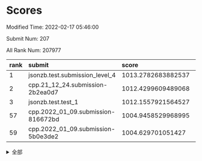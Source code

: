 # Scores

Modified Time: 2022-02-17 05:46:00

Submit Num: 207

All Rank Num: 207977

| rank |               submit               |       score        |       sigma        | pk_num |
| :--- | :--------------------------------- | :----------------- | :----------------- | :----- |
| 1    | jsonzb.test.submission_level_4     | 1013.2782683882537 | 0.8340370177765567 | 4017   |
| 2    | cpp.21_12_24.submission-2b2ea0d7   | 1012.4299609489068 | 0.7896751642041998 | 4022   |
| 3    | jsonzb.test.test_1                 | 1012.1557921564527 | 0.8230923823148854 | 4018   |
| 57   | cpp.2022_01_09.submission-816672bd | 1004.9458529968995 | 0.7210170950596344 | 4018   |
| 59   | cpp.2022_01_09.submission-5b0e3de2 | 1004.629701051427  | 0.7312593172191724 | 4015   |


<details>
<summary>全部</summary>

| rank |                 submit                 |       score        |       sigma        | pk_num |
| :--- | :------------------------------------- | :----------------- | :----------------- | :----- |
| 1    | jsonzb.test.submission_level_4         | 1013.2782683882537 | 0.8340370177765567 | 4017   |
| 2    | cpp.21_12_24.submission-2b2ea0d7       | 1012.4299609489068 | 0.7896751642041998 | 4022   |
| 3    | jsonzb.test.test_1                     | 1012.1557921564527 | 0.8230923823148854 | 4018   |
| 4    | gobigger.level_3.submission_level_3_49 | 1011.5984765046563 | 0.7724741796857287 | 4020   |
| 5    | gobigger.level_3.submission_level_3_15 | 1011.4939297593655 | 0.7778731707262635 | 4019   |
| 6    | gobigger.level_3.submission_level_3_19 | 1011.3483161936537 | 0.7474268532087335 | 4020   |
| 7    | gobigger.level_3.submission_level_3_14 | 1010.9387663674677 | 0.7816105590701241 | 4023   |
| 8    | gobigger.level_3.submission_level_3_35 | 1010.9350343482618 | 0.7791271509417284 | 4018   |
| 9    | gobigger.level_3.submission_level_3_45 | 1010.8815484972217 | 0.754990293528719  | 4017   |
| 10   | gobigger.level_3.submission_level_3_38 | 1010.7820401494532 | 0.7583936133659559 | 4021   |
| 11   | gobigger.level_3.submission_level_3_28 | 1010.758860838596  | 0.782631474220662  | 4022   |
| 12   | gobigger.level_3.submission_level_3_32 | 1010.5786866006395 | 0.7505809332002977 | 4016   |
| 13   | gobigger.level_3.submission_level_3_46 | 1010.5785105305541 | 0.7718687935336426 | 4019   |
| 14   | gobigger.level_3.submission_level_3_36 | 1010.5348095815599 | 0.7717193531212854 | 4013   |
| 15   | gobigger.level_3.submission_level_3_42 | 1010.487339022914  | 0.7671823121927561 | 4021   |
| 16   | gobigger.level_3.submission_level_3_16 | 1010.3996676616515 | 0.74472954466325   | 4020   |
| 17   | gobigger.level_3.submission_level_3_44 | 1010.2614353519879 | 0.782546684024636  | 4019   |
| 18   | gobigger.level_3.submission_level_3_23 | 1010.2580374938042 | 0.758820725433996  | 4020   |
| 19   | gobigger.level_3.submission_level_3_26 | 1010.111938108601  | 0.7639505074660822 | 4021   |
| 20   | gobigger.level_3.submission_level_3_34 | 1010.0692403628777 | 0.7531986297196728 | 4017   |
| 21   | gobigger.level_3.submission_level_3_20 | 1010.0659684101292 | 0.7450452275099684 | 4019   |
| 22   | gobigger.level_3.submission_level_3_10 | 1010.0405893417802 | 0.7470463915207616 | 4023   |
| 23   | gobigger.level_3.submission_level_3_43 | 1010.0008157008006 | 0.7346076998470906 | 4021   |
| 24   | gobigger.level_3.submission_level_3_9  | 1009.9807273113847 | 0.7572911813727438 | 4017   |
| 25   | gobigger.level_3.submission_level_3_39 | 1009.9557300350695 | 0.7597304767318391 | 4018   |
| 26   | gobigger.level_3.submission_level_3_29 | 1009.8995911819752 | 0.7472972916662429 | 4020   |
| 27   | gobigger.level_3.submission_level_3_18 | 1009.8282694792061 | 0.7767822101974098 | 4020   |
| 28   | gobigger.level_3.submission_level_3_4  | 1009.7958330046914 | 0.774286847701842  | 4021   |
| 29   | gobigger.level_3.submission_level_3_48 | 1009.779566942547  | 0.771893168877036  | 4018   |
| 30   | gobigger.level_3.submission_level_3_31 | 1009.7723973847748 | 0.754526420635625  | 4020   |
| 31   | gobigger.level_3.submission_level_3_1  | 1009.7393264380408 | 0.7578639126788741 | 4017   |
| 32   | gobigger.level_3.submission_level_3_41 | 1009.7249517826898 | 0.7579001260301226 | 4018   |
| 33   | gobigger.level_3.submission_level_3_37 | 1009.6568076155827 | 0.7448349170440556 | 4015   |
| 34   | gobigger.level_3.submission_level_3_8  | 1009.6459813638104 | 0.7503110798059994 | 4019   |
| 35   | gobigger.level_3.submission_level_3_0  | 1009.6218906254743 | 0.7430964068857246 | 4021   |
| 36   | gobigger.level_3.submission_level_3_47 | 1009.6181387590111 | 0.73823573701197   | 4017   |
| 37   | gobigger.level_3.submission_level_3_5  | 1009.5615653332261 | 0.7670139861507562 | 4025   |
| 38   | gobigger.level_3.submission_level_3_17 | 1009.5160072949823 | 0.7740084238335858 | 4021   |
| 39   | gobigger.level_3.submission_level_3_21 | 1009.403837289359  | 0.7503239670186356 | 4021   |
| 40   | gobigger.level_3.submission_level_3_13 | 1009.3563650039825 | 0.7472428674777438 | 4018   |
| 41   | gobigger.level_3.submission_level_3_30 | 1009.2931306058771 | 0.7596799639898428 | 4023   |
| 42   | gobigger.level_3.submission_level_3_2  | 1009.1916094712167 | 0.7463588802426645 | 4019   |
| 43   | gobigger.level_3.submission_level_3_24 | 1009.1560798260901 | 0.7428400172517922 | 4018   |
| 44   | gobigger.level_3.submission_level_3_33 | 1009.1130709503639 | 0.7647050886998191 | 4016   |
| 45   | gobigger.level_3.submission_level_3_40 | 1009.0726433474194 | 0.7514038849295975 | 4024   |
| 46   | gobigger.level_3.submission_level_3_6  | 1008.9956808438609 | 0.7325365477905528 | 4019   |
| 47   | gobigger.level_3.submission_level_3_11 | 1008.7831597143281 | 0.7353720251424676 | 4023   |
| 48   | gobigger.level_3.submission_level_3_27 | 1008.7580974356543 | 0.7548267973783988 | 4017   |
| 49   | gobigger.level_3.submission_level_3_3  | 1008.7243901994713 | 0.7545942851537899 | 4011   |
| 50   | gobigger.level_3.submission_level_3_12 | 1008.5501946872677 | 0.7299097640596545 | 4018   |
| 51   | gobigger.level_3.submission_level_3_7  | 1008.4332256102709 | 0.7544142451869222 | 4020   |
| 52   | gobigger.level_3.submission_level_3_22 | 1008.3989121414877 | 0.725561404957371  | 4022   |
| 53   | gobigger.level_3.submission_level_3_25 | 1008.1881767571441 | 0.7390453036877054 | 4018   |
| 54   | gobigger.level_1.submission_level_1_20 | 1005.3010382002899 | 0.7227636366804553 | 4021   |
| 55   | gobigger.level_1.submission_level_1_4  | 1005.0394410550156 | 0.705355322003136  | 4023   |
| 56   | gobigger.level_1.submission_level_1_12 | 1005.0323229532787 | 0.7399188865015286 | 4019   |
| 57   | cpp.2022_01_09.submission-816672bd     | 1004.9458529968995 | 0.7210170950596344 | 4018   |
| 58   | gobigger.level_1.submission_level_1_35 | 1004.7615126990056 | 0.7185737234732186 | 4014   |
| 59   | cpp.2022_01_09.submission-5b0e3de2     | 1004.629701051427  | 0.7312593172191724 | 4015   |
| 60   | gobigger.level_1.submission_level_1_32 | 1004.4899804361919 | 0.7232528980869485 | 4020   |
| 61   | gobigger.level_1.submission_level_1_15 | 1004.4416579916419 | 0.7201854794226782 | 4017   |
| 62   | gobigger.level_1.submission_level_1_49 | 1004.3198827240872 | 0.7240173410667642 | 4016   |
| 63   | gobigger.level_1.submission_level_1_44 | 1004.2886182044937 | 0.7261225272632266 | 4016   |
| 64   | gobigger.level_1.submission_level_1_24 | 1004.0496783616734 | 0.7077152719753464 | 4019   |
| 65   | gobigger.level_1.submission_level_1_42 | 1003.9807744634129 | 0.7057830628460147 | 4018   |
| 66   | gobigger.level_1.submission_level_1_5  | 1003.977739638575  | 0.7164104517535896 | 4014   |
| 67   | gobigger.level_1.submission_level_1_1  | 1003.9181393217956 | 0.7213721382918853 | 4012   |
| 68   | gobigger.level_1.submission_level_1_9  | 1003.9108739421324 | 0.7345583374332886 | 4013   |
| 69   | gobigger.level_1.submission_level_1_31 | 1003.8809739743602 | 0.7081221934272173 | 4023   |
| 70   | gobigger.level_1.submission_level_1_37 | 1003.8240472523806 | 0.7296599531757717 | 4023   |
| 71   | gobigger.level_1.submission_level_1_39 | 1003.8115083925908 | 0.7150827099647072 | 4016   |
| 72   | gobigger.level_1.submission_level_1_27 | 1003.768939843987  | 0.7151539003981922 | 4018   |
| 73   | gobigger.level_1.submission_level_1_16 | 1003.7415615057838 | 0.716941075812572  | 4020   |
| 74   | gobigger.level_1.submission_level_1_17 | 1003.6267413040404 | 0.7190780750012272 | 4023   |
| 75   | gobigger.level_1.submission_level_1_23 | 1003.6078701587005 | 0.7173287666296086 | 4018   |
| 76   | gobigger.level_1.submission_level_1_13 | 1003.5976709643104 | 0.7202126735189759 | 4018   |
| 77   | gobigger.level_1.submission_level_1_14 | 1003.5569765870188 | 0.718804764959954  | 4014   |
| 78   | gobigger.level_1.submission_level_1_38 | 1003.4716118465299 | 0.7167235672860007 | 4013   |
| 79   | gobigger.level_1.submission_level_1_7  | 1003.467532679176  | 0.7104104172686895 | 4025   |
| 80   | gobigger.level_1.submission_level_1_40 | 1003.4505688429336 | 0.7064601607368082 | 4020   |
| 81   | gobigger.level_1.submission_level_1_29 | 1003.4467429831147 | 0.7229212358126373 | 4018   |
| 82   | gobigger.level_1.submission_level_1_45 | 1003.3642745759065 | 0.7123508001297882 | 4013   |
| 83   | gobigger.level_1.submission_level_1_11 | 1003.3527602638585 | 0.7208284802014067 | 4020   |
| 84   | gobigger.level_1.submission_level_1_8  | 1003.3143099358078 | 0.7125995808352739 | 4017   |
| 85   | gobigger.level_1.submission_level_1_46 | 1003.3118880963528 | 0.7201036382527072 | 4021   |
| 86   | gobigger.level_1.submission_level_1_47 | 1003.1604859149787 | 0.7130673246688656 | 4018   |
| 87   | gobigger.level_1.submission_level_1_33 | 1003.106193354607  | 0.7112723790451292 | 4019   |
| 88   | gobigger.level_1.submission_level_1_25 | 1003.045514813019  | 0.7169604077868166 | 4019   |
| 89   | gobigger.level_1.submission_level_1_10 | 1003.004302578922  | 0.7157429592189463 | 4017   |
| 90   | gobigger.level_1.submission_level_1_0  | 1002.974916548102  | 0.7070450388050766 | 4018   |
| 91   | gobigger.level_1.submission_level_1_18 | 1002.8747912593691 | 0.7180672959555437 | 4014   |
| 92   | gobigger.level_1.submission_level_1_26 | 1002.8730920136925 | 0.7203239214496434 | 4019   |
| 93   | gobigger.level_1.submission_level_1_6  | 1002.8713955636204 | 0.717100688079755  | 4023   |
| 94   | gobigger.level_1.submission_level_1_28 | 1002.844053755761  | 0.7183659674749976 | 4019   |
| 95   | gobigger.level_1.submission_level_1_30 | 1002.7624221157464 | 0.7218503628724824 | 4024   |
| 96   | gobigger.level_1.submission_level_1_3  | 1002.7311830665946 | 0.7164421229178667 | 4015   |
| 97   | gobigger.level_1.submission_level_1_19 | 1002.7255159693407 | 0.7237296292585862 | 4015   |
| 98   | gobigger.level_1.submission_level_1_34 | 1002.539576923943  | 0.7156826964510153 | 4021   |
| 99   | gobigger.level_1.submission_level_1_21 | 1002.4900362224262 | 0.7237335301711905 | 4020   |
| 100  | gobigger.level_1.submission_level_1_48 | 1002.3741225088562 | 0.7222213427383987 | 4017   |
| 101  | gobigger.level_1.submission_level_1_41 | 1001.9442655471008 | 0.7054323879426642 | 4015   |
| 102  | gobigger.level_1.submission_level_1_22 | 1001.926841949605  | 0.7021751892766762 | 4016   |
| 103  | gobigger.level_1.submission_level_1_43 | 1001.8630138014388 | 0.6989156735062516 | 4018   |
| 104  | gobigger.level_1.submission_level_1_2  | 1001.5781023769338 | 0.708175047473066  | 4021   |
| 105  | gobigger.level_1.submission_level_1_36 | 1001.4264462870935 | 0.7079242968349208 | 4025   |
| 106  | gobigger.random.submission_random_22   | 997.4666168533407  | 0.7113848649422764 | 4017   |
| 107  | gobigger.random.submission_random_27   | 996.9835956288305  | 0.7129475727116948 | 4017   |
| 108  | gobigger.random.submission_random_46   | 996.9626729735973  | 0.7046658105954812 | 4025   |
| 109  | gobigger.random.submission_random_31   | 996.9491071761656  | 0.7113479067624864 | 4018   |
| 110  | gobigger.random.submission_random_28   | 996.8513561899324  | 0.7052726173755304 | 4021   |
| 111  | gobigger.random.submission_random_32   | 996.8420045539168  | 0.7058856100899574 | 4023   |
| 112  | gobigger.random.submission_random_44   | 996.6220913056436  | 0.7080455683366663 | 4019   |
| 113  | gobigger.random.submission_random_38   | 996.5368237520522  | 0.6995472368849802 | 4020   |
| 114  | gobigger.random.submission_random_37   | 996.5202543559722  | 0.7081535413159193 | 4019   |
| 115  | gobigger.random.submission_random_17   | 996.5115056639787  | 0.7102945020222976 | 4020   |
| 116  | gobigger.random.submission_random_0    | 996.4838324845085  | 0.6989637975402201 | 4021   |
| 117  | gobigger.random.submission_random_2    | 996.4470232423743  | 0.7108019569158859 | 4022   |
| 118  | gobigger.random.submission_random_19   | 996.4454785746335  | 0.7182338241063712 | 4024   |
| 119  | gobigger.random.submission_random_42   | 996.4228415991629  | 0.7070608632808    | 4014   |
| 120  | gobigger.random.submission_random_48   | 996.3098727345305  | 0.7148627569513406 | 4016   |
| 121  | gobigger.random.submission_random_29   | 996.1708995193912  | 0.7183016378903412 | 4021   |
| 122  | gobigger.random.submission_random_33   | 996.140610725013   | 0.7159917092055458 | 4011   |
| 123  | gobigger.random.submission_random_5    | 996.1389018987     | 0.7063678327163664 | 4018   |
| 124  | gobigger.random.submission_random_16   | 996.1233263688836  | 0.7029058311268049 | 4016   |
| 125  | gobigger.random.submission_random_47   | 996.0252131595183  | 0.7151248694822973 | 4014   |
| 126  | gobigger.random.submission_random_18   | 995.9925133498442  | 0.7147953844422269 | 4020   |
| 127  | gobigger.random.submission_random_25   | 995.9720132428856  | 0.7265702404538374 | 4019   |
| 128  | gobigger.random.submission_random_10   | 995.9706847303464  | 0.7038970448152244 | 4021   |
| 129  | gobigger.random.submission_random_11   | 995.936125605085   | 0.7085902529624831 | 4019   |
| 130  | gobigger.random.submission_random_35   | 995.9072604607343  | 0.703725398309464  | 4021   |
| 131  | gobigger.random.submission_random_3    | 995.8510113573227  | 0.7148328286704632 | 4018   |
| 132  | gobigger.random.submission_random_40   | 995.8433514664924  | 0.7078842902667066 | 4019   |
| 133  | gobigger.random.submission_random_4    | 995.7830011194311  | 0.715589282787215  | 4022   |
| 134  | gobigger.random.submission_random_34   | 995.7693167708247  | 0.714999385512085  | 4014   |
| 135  | gobigger.random.submission_random_26   | 995.7568178133624  | 0.7060669575512589 | 4013   |
| 136  | gobigger.random.submission_random_43   | 995.7188588520182  | 0.7197994584034364 | 4020   |
| 137  | gobigger.random.submission_random_39   | 995.7105812795663  | 0.7071379956199435 | 4020   |
| 138  | gobigger.random.submission_random_49   | 995.7049126287415  | 0.7215441914290908 | 4017   |
| 139  | gobigger.random.submission_random_13   | 995.6772376358967  | 0.7187376661417655 | 4019   |
| 140  | gobigger.random.submission_random_24   | 995.671385505654   | 0.7055874490059403 | 4026   |
| 141  | gobigger.random.submission_random_45   | 995.6411729472878  | 0.7083260459815126 | 4018   |
| 142  | gobigger.random.submission_random_14   | 995.5729554976972  | 0.7221673204369699 | 4024   |
| 143  | gobigger.random.submission_random_12   | 995.5535381547702  | 0.7054973405305286 | 4018   |
| 144  | gobigger.random.submission_random_1    | 995.5107735977299  | 0.70165487727949   | 4022   |
| 145  | gobigger.random.submission_random_15   | 995.4713905307377  | 0.7082229791585534 | 4024   |
| 146  | gobigger.random.submission_random_6    | 995.4561903574237  | 0.7241157959697937 | 4022   |
| 147  | gobigger.random.submission_random_20   | 995.408518330676   | 0.7034204726735214 | 4019   |
| 148  | gobigger.random.submission_random_41   | 995.2500458532415  | 0.7083250660583983 | 4020   |
| 149  | gobigger.random.submission_random_21   | 995.1808245783365  | 0.7256221407420834 | 4022   |
| 150  | gobigger.random.submission_random_36   | 995.1639485980792  | 0.7072887690605432 | 4019   |
| 151  | gobigger.random.submission_random_9    | 995.1498252424269  | 0.7048971031886729 | 4023   |
| 152  | gobigger.random.submission_random_8    | 995.050916806247   | 0.710093297766796  | 4015   |
| 153  | gobigger.random.submission_random_7    | 994.912981399319   | 0.7150747187815434 | 4018   |
| 154  | gobigger.random.submission_random_23   | 994.8393548202595  | 0.7113218068275359 | 4016   |
| 155  | gobigger.level_2.submission_level_2_4  | 994.2577229378109  | 0.7340382835664677 | 4015   |
| 156  | gobigger.random.submission_random_30   | 994.1359550909093  | 0.7107375974494906 | 4019   |
| 157  | gobigger.level_2.submission_level_2_36 | 994.1058710733736  | 0.7241854328609599 | 4014   |
| 158  | gobigger.level_2.submission_level_2_18 | 994.0235074303532  | 0.7474520267221969 | 4017   |
| 159  | gobigger.level_2.submission_level_2_47 | 994.0201406932509  | 0.726841205255552  | 4017   |
| 160  | gobigger.level_2.submission_level_2_10 | 993.7198500525174  | 0.760008262314299  | 4022   |
| 161  | gobigger.level_2.submission_level_2_22 | 993.6392963009544  | 0.7336568599546799 | 4020   |
| 162  | gobigger.level_2.submission_level_2_8  | 993.2748649583618  | 0.739293119230998  | 4016   |
| 163  | gobigger.level_2.submission_level_2_44 | 993.2666034902286  | 0.7273646590826938 | 4019   |
| 164  | gobigger.level_2.submission_level_2_21 | 993.1437158470649  | 0.7573252447106009 | 4018   |
| 165  | gobigger.level_2.submission_level_2_17 | 993.1352537427265  | 0.739038136714269  | 4020   |
| 166  | gobigger.level_2.submission_level_2_15 | 992.8044759464808  | 0.735103826344343  | 4014   |
| 167  | gobigger.level_2.submission_level_2_9  | 992.7342449237899  | 0.7375831299596975 | 4016   |
| 168  | gobigger.level_2.submission_level_2_38 | 992.5898571761263  | 0.7491665510952726 | 4023   |
| 169  | gobigger.level_2.submission_level_2_23 | 992.5842996090822  | 0.7448826056297935 | 4021   |
| 170  | gobigger.level_2.submission_level_2_42 | 992.5602695213078  | 0.7443565152114516 | 4022   |
| 171  | gobigger.level_2.submission_level_2_28 | 992.5041508506673  | 0.744978098575936  | 4019   |
| 172  | gobigger.level_2.submission_level_2_29 | 992.4838080866366  | 0.7710505576405497 | 4021   |
| 173  | gobigger.level_2.submission_level_2_30 | 992.4652639295504  | 0.7474723936041966 | 4016   |
| 174  | gobigger.level_2.submission_level_2_19 | 992.3784221029607  | 0.7475408063680284 | 4019   |
| 175  | gobigger.level_2.submission_level_2_32 | 992.2903750881233  | 0.7466294088342823 | 4019   |
| 176  | gobigger.level_2.submission_level_2_31 | 992.2889483187291  | 0.7661696437949044 | 4016   |
| 177  | gobigger.level_2.submission_level_2_0  | 992.266762726775   | 0.7189985773385744 | 4013   |
| 178  | gobigger.level_2.submission_level_2_41 | 992.2043177935489  | 0.7546917890913794 | 4022   |
| 179  | gobigger.level_2.submission_level_2_35 | 992.1997576911366  | 0.7601619257620517 | 4020   |
| 180  | gobigger.level_2.submission_level_2_5  | 992.1712559744074  | 0.7547987718615017 | 4016   |
| 181  | gobigger.level_2.submission_level_2_12 | 992.0636055052751  | 0.7597538568047685 | 4021   |
| 182  | gobigger.level_2.submission_level_2_14 | 992.0084920628725  | 0.7316041865170022 | 4021   |
| 183  | gobigger.level_2.submission_level_2_33 | 991.9971710173487  | 0.7461968538139124 | 4019   |
| 184  | gobigger.level_2.submission_level_2_34 | 991.9576832703804  | 0.7622734591737608 | 4017   |
| 185  | gobigger.level_2.submission_level_2_16 | 991.9320189141671  | 0.7334907075369534 | 4016   |
| 186  | gobigger.level_2.submission_level_2_24 | 991.8828782933513  | 0.7482863660611839 | 4020   |
| 187  | gobigger.level_2.submission_level_2_45 | 991.8250518407388  | 0.7357650311570191 | 4023   |
| 188  | gobigger.level_2.submission_level_2_6  | 991.7832172961399  | 0.7494221606427115 | 4023   |
| 189  | gobigger.level_2.submission_level_2_25 | 991.715387138797   | 0.7390713489788155 | 4022   |
| 190  | gobigger.level_2.submission_level_2_2  | 991.6475774919625  | 0.7547977646076826 | 4016   |
| 191  | gobigger.level_2.submission_level_2_39 | 991.4608127627487  | 0.7342111144125112 | 4023   |
| 192  | gobigger.level_2.submission_level_2_13 | 991.4176501159052  | 0.7557019118016443 | 4022   |
| 193  | gobigger.level_2.submission_level_2_48 | 991.404278647632   | 0.732412848303403  | 4024   |
| 194  | gobigger.level_2.submission_level_2_49 | 991.4035146196028  | 0.7439776625693489 | 4016   |
| 195  | gobigger.level_2.submission_level_2_37 | 991.3203786792914  | 0.7448722797452442 | 4022   |
| 196  | gobigger.level_2.submission_level_2_11 | 991.3132170483702  | 0.7547172473897797 | 4017   |
| 197  | gobigger.level_2.submission_level_2_40 | 991.2373365058659  | 0.778242872714013  | 4022   |
| 198  | gobigger.level_2.submission_level_2_27 | 991.2082466433945  | 0.7431196473211655 | 4016   |
| 199  | gobigger.level_2.submission_level_2_1  | 991.2073040813673  | 0.7683173202442601 | 4017   |
| 200  | gobigger.level_2.submission_level_2_20 | 991.1705189346665  | 0.7606603362630696 | 4016   |
| 201  | gobigger.level_2.submission_level_2_7  | 991.0397733821476  | 0.7572634772004575 | 4016   |
| 202  | gobigger.level_2.submission_level_2_43 | 990.9180908889427  | 0.7595863328551062 | 4026   |
| 203  | gobigger.level_2.submission_level_2_46 | 989.8755309128677  | 0.7841782940581354 | 4020   |
| 204  | gobigger.level_2.submission_level_2_26 | 989.6660176114276  | 0.7908096352069199 | 4016   |
| 205  | gobigger.level_2.submission_level_2_3  | 989.395797210605   | 0.795758788178765  | 4016   |
| 206  | gobigger.none.submission_none_1        | 979.5308013650172  | 1.1524006932095734 | 4020   |
| 207  | gobigger.none.submission_none_0        | 975.3895135405229  | 1.4480829139638274 | 4018   |

</details>